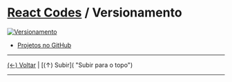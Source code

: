 # [React Codes](https://github.com/systemboys/React_Codes#react-codes "React Codes") / Versionamento

[![Versionamento](https://www.hostinger.com.br/tutoriais/wp-content/uploads/sites/12/2019/05/Como-utilizar-Git-Hooks-.png "Versionamento")](https://www.hostinger.com.br/tutoriais/wp-content/uploads/sites/12/2019/05/Como-utilizar-Git-Hooks-.png "Versionamento")

- [Projetos no GitHub](https://github.com/systemboys/React_Codes/tree/main/Projetos/Versionamento/GitHub#react-codes--versionamento "Projetos no GitHub")

---
[(&larr;) Voltar](https://github.com/systemboys/React_Codes#react-codes "Voltar ao Sumário") | 
[(&uarr;) Subir]( "Subir para o topo")

---